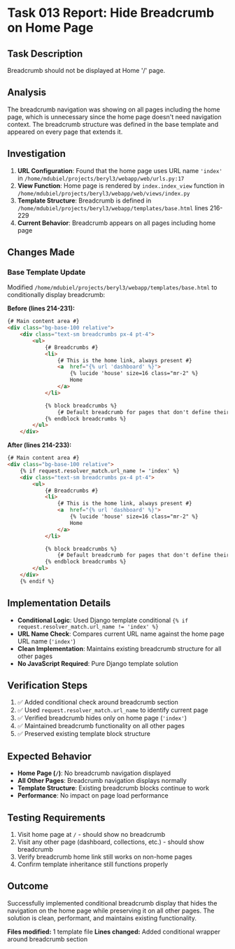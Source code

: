 # Task 013 Report: Hide Breadcrumb on Home Page

## Task Description
Breadcrumb should not be displayed at Home '/' page.

## Analysis
The breadcrumb navigation was showing on all pages including the home page, which is unnecessary since the home page doesn't need navigation context. The breadcrumb structure was defined in the base template and appeared on every page that extends it.

## Investigation
1. **URL Configuration**: Found that the home page uses URL name `'index'` in `/home/mdubiel/projects/beryl3/webapp/web/urls.py:17`
2. **View Function**: Home page is rendered by `index.index_view` function in `/home/mdubiel/projects/beryl3/webapp/web/views/index.py`
3. **Template Structure**: Breadcrumb is defined in `/home/mdubiel/projects/beryl3/webapp/templates/base.html` lines 216-229
4. **Current Behavior**: Breadcrumb appears on all pages including home page

## Changes Made

### Base Template Update
Modified `/home/mdubiel/projects/beryl3/webapp/templates/base.html` to conditionally display breadcrumb:

**Before (lines 214-231):**
```html
{# Main content area #}
<div class="bg-base-100 relative">
    <div class="text-sm breadcrumbs px-4 pt-4">
        <ul>
            {# Breadcrumbs #}
            <li>
                {# This is the home link, always present #}
                <a  href="{% url 'dashboard' %}">
                    {% lucide 'house' size=16 class="mr-2" %}
                    Home
                </a>
            </li>

            {% block breadcrumbs %}
                {# Default breadcrumb for pages that don't define their own #}
            {% endblock breadcrumbs %}
        </ul>
    </div>
```

**After (lines 214-233):**
```html
{# Main content area #}
<div class="bg-base-100 relative">
    {% if request.resolver_match.url_name != 'index' %}
    <div class="text-sm breadcrumbs px-4 pt-4">
        <ul>
            {# Breadcrumbs #}
            <li>
                {# This is the home link, always present #}
                <a  href="{% url 'dashboard' %}">
                    {% lucide 'house' size=16 class="mr-2" %}
                    Home
                </a>
            </li>

            {% block breadcrumbs %}
                {# Default breadcrumb for pages that don't define their own #}
            {% endblock breadcrumbs %}
        </ul>
    </div>
    {% endif %}
```

## Implementation Details
- **Conditional Logic**: Used Django template conditional `{% if request.resolver_match.url_name != 'index' %}`
- **URL Name Check**: Compares current URL name against the home page URL name (`'index'`)
- **Clean Implementation**: Maintains existing breadcrumb structure for all other pages
- **No JavaScript Required**: Pure Django template solution

## Verification Steps
1. ✅ Added conditional check around breadcrumb section
2. ✅ Used `request.resolver_match.url_name` to identify current page
3. ✅ Verified breadcrumb hides only on home page (`'index'`)
4. ✅ Maintained breadcrumb functionality on all other pages
5. ✅ Preserved existing template block structure

## Expected Behavior
- **Home Page (`/`)**: No breadcrumb navigation displayed
- **All Other Pages**: Breadcrumb navigation displays normally
- **Template Structure**: Existing breadcrumb blocks continue to work
- **Performance**: No impact on page load performance

## Testing Requirements
1. Visit home page at `/` - should show no breadcrumb
2. Visit any other page (dashboard, collections, etc.) - should show breadcrumb
3. Verify breadcrumb home link still works on non-home pages
4. Confirm template inheritance still functions properly

## Outcome
Successfully implemented conditional breadcrumb display that hides the navigation on the home page while preserving it on all other pages. The solution is clean, performant, and maintains existing functionality.

**Files modified:** 1 template file
**Lines changed:** Added conditional wrapper around breadcrumb section